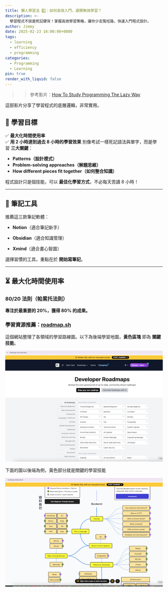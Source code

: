 ```yaml
---
title: 懶人學習法 1️⃣：如何高效入門，避開無效學習？
description: >-
  學習程式不該是死記硬背！掌握高效學習策略，讓你少走冤枉路，快速入門程式設計。
author: Jimmy
date: 2025-02-23 16:00:00+0800
tags: 
  - learning
  - efficiency
  - programming
categories:
  - Programming
  - Learning
pin: true
render_with_liquid: false
---
```

> > 參考影片：[How To Study Programming The Lazy Way](https://www.youtube.com/watch?v=pXHnLbyDKNQ)

這部影片分享了學習程式的底層邏輯，非常實用。
## 🎯 學習目標

✅ **最大化時間使用率**  
✅ **用 2 小時達到過去 8 小時的學習效果**
別像考試一樣死記語法與單字，而是學習 **三大關鍵**：
- **Patterns（設計模式）**
- **Problem-solving approaches（解題思維）**
- **How different pieces fit together（如何整合知識）**

程式設計只是個技能，可以 **最佳化學習方式**，不必每天苦讀 8 小時！

---
## 📝 筆記工具

推薦這三款筆記軟體：

- **Notion**（適合筆記新手）
    
- **Obsidian**（適合知識管理）
    
- **Xmind**（適合畫心智圖）
    
選擇習慣的工具，重點在於 **開始寫筆記**。

---
## ⏳ 最大化時間使用率
### **80/20 法則**（帕累托法則）
**專注於最重要的 20%，獲得 80% 的成果。**
### **學習資源推薦**：[roadmap.sh](https://roadmap.sh/roadmaps)

這個網站整理了各領域的學習路線圖。以下為後端學習地圖，**黃色區塊** 即為 **關鍵技能**。  

![後端學習地圖](/images/roadmap1.png)  

下面的圖以後端為例，黃色部分就是關鍵的學習技能  

![關鍵技能](/images/roadmap2.png)  
